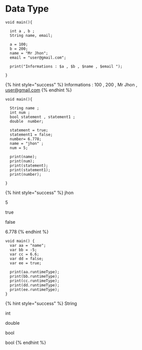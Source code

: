 # Data Type

```
void main(){
  
  int a , b ;
  String name, email;
  
  a = 100;
  b = 200;
  name = "Mr Jhon";
  email = "user@gmail.com";
  
  print("Informations : $a , $b , $name , $email ");
  
}
```

{% hint style="success" %}
Informations : 100 , 200 , Mr Jhon , user@gmail.com
{% endhint %}

```
void main(){
  
  String name ;
  int num ; 
  bool statement , statement1 ;
  double  number; 
  
  statement = true; 
  statement1 = false; 
  number= 6.778;
  name = "jhon" ;
  num = 5;
  
  print(name);
  print(num);
  print(statement);
  print(statement1);
  print(number);
  
}
```

{% hint style="success" %}
jhon&#x20;

5&#x20;

true&#x20;

false&#x20;

6.778
{% endhint %}

```
void main() {
  var aa = "name";
  var bb = -5;
  var cc = 6.6;
  var dd = false;
  var ee = true;

  print(aa.runtimeType);
  print(bb.runtimeType);
  print(cc.runtimeType);
  print(dd.runtimeType);
  print(ee.runtimeType);
}
```

{% hint style="success" %}
String&#x20;

int&#x20;

double

bool&#x20;

bool
{% endhint %}
